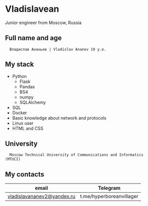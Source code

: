 # Vladislavean
Junior engineer from Moscow, Russia

## Full name and age

```
  Владислав Ананьев | Vladislav Ananev 19 y.o.
```
## My stack
- Python
  - Flask
  - Pandas
  - BS4
  - numpy
  - SQLAlchemy
- SQL
- Docker
- Basic knowledge about network and protocols
- Linux user
- HTML and CSS

## University
```
  Moscow Technical University of Communications and Informatics (MTUCI)
```
## My contacts
| email                       | Telegram                  |
| --------------------------- | ------------------------- |
| vladislavananev2@yandex.ru  | t.me/hyperboreanvillager  |
